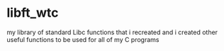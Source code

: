 # libft_wtc
my library of standard Libc functions that i recreated and i created other useful functions to be used for all of my C programs
